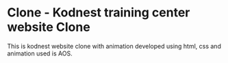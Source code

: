 # Clone - Kodnest training center website Clone

This is kodnest website clone with animation
developed using html, css and animation used is AOS.



